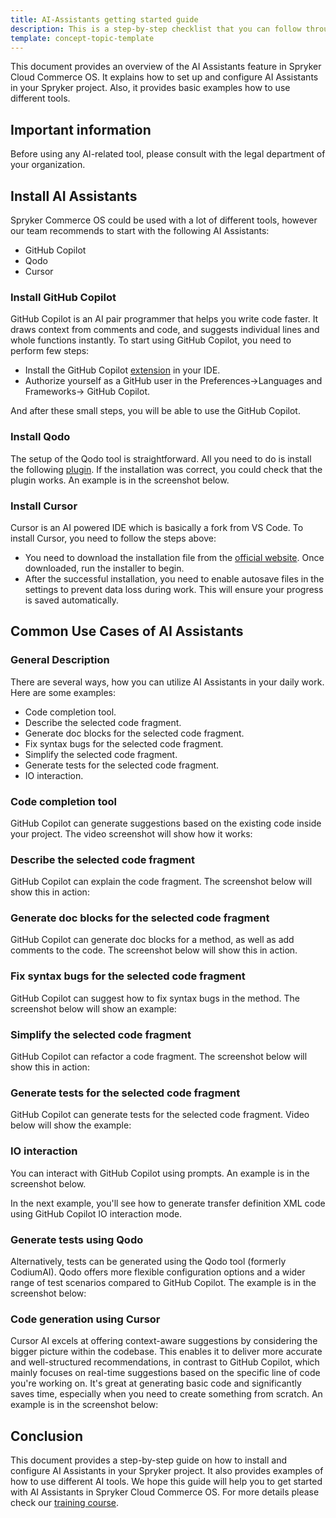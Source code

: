 ```yaml
---
title: AI-Assistants getting started guide
description: This is a step-by-step checklist that you can follow through all the stages of working with AI tools in Spryker.
template: concept-topic-template
---
```


This document provides an overview of the AI Assistants feature in Spryker Cloud Commerce OS. It explains how to set up and configure AI Assistants in your Spryker project. Also, it provides basic examples how to use different tools.

## Important information

Before using any AI-related tool, please consult with the legal department of your organization.

## Install AI Assistants

Spryker Commerce OS could be used with a lot of different tools, however our team recommends to start with the following AI Assistants:
- GitHub Copilot
- Qodo
- Cursor

### Install GitHub Copilot

GitHub Copilot is an AI pair programmer that helps you write code faster. It draws context from comments and code, and suggests individual lines and whole functions instantly.
To start using GitHub Copilot, you need to perform few steps:
- Install the GitHub Copilot [extension](https://plugins.jetbrains.com/plugin/17718-github-copilot) in your IDE.
- Authorize yourself as a GitHub user in the Preferences->Languages and Frameworks-> GitHub Copilot.




And after these small steps, you will be able to use the GitHub Copilot.

### Install Qodo

The setup of the Qodo tool is straightforward. All you need to do is install the following [plugin](https://plugins.jetbrains.com/plugin/21206-qodo-gen-formerly-codiumate-). If the installation was correct, you could check that the plugin works. An example is in the screenshot below.



### Install Cursor

Cursor is an AI powered IDE which is basically a fork from VS Code. To install Cursor, you need to follow the steps above:
- You need to download the installation file from the [official website](https://www.cursor.com/). Once downloaded, run the installer to begin.
- After the successful installation, you need to enable autosave files in the settings to prevent data loss during work. This will ensure your progress is saved automatically.




## Common Use Cases of AI Assistants

### General Description

There are several ways, how you can utilize AI Assistants in your daily work. Here are some examples:
- Code completion tool.
- Describe the selected code fragment.
- Generate doc blocks for the selected code fragment.
- Fix syntax bugs for the selected code fragment.
- Simplify the selected code fragment.
- Generate tests for the selected code fragment.
- IO interaction.

### Code completion tool

GitHub Copilot can generate suggestions based on the existing code inside your project.
The video screenshot will show how it works:




### Describe the selected code fragment

GitHub Copilot can explain the code fragment. The screenshot below will show this in action:




### Generate doc blocks for the selected code fragment

GitHub Copilot can generate doc blocks for a method, as well as add comments to the code. The screenshot below will show this in action.




### Fix syntax bugs for the selected code fragment

GitHub Copilot can suggest how to fix syntax bugs in the method. The screenshot below will show an example:




### Simplify the selected code fragment

GitHub Copilot can refactor a code fragment. The screenshot below will show this in action:




### Generate tests for the selected code fragment

GitHub Copilot can generate tests for the selected code fragment. Video below will show the example:




### IO interaction

You can interact with GitHub Copilot using prompts. An example is in the screenshot below.

In the next example, you'll see how to generate transfer definition XML code using GitHub Copilot IO interaction mode.




### Generate tests using Qodo

Alternatively, tests can be generated using the Qodo tool (formerly CodiumAI). Qodo offers more flexible configuration options and a wider range of test scenarios compared to GitHub Copilot.
The example is in the screenshot below:

### Code generation using Cursor

Cursor AI excels at offering context-aware suggestions by considering the bigger picture within the codebase. This enables it to deliver more accurate and well-structured recommendations, in contrast to GitHub Copilot, which mainly focuses on real-time suggestions based on the specific line of code you're working on.
It's great at generating basic code and significantly saves time, especially when you need to create something from scratch.
An example is in the screenshot below:




## Conclusion

This document provides a step-by-step guide on how to install and configure AI Assistants in your Spryker project. It also provides examples of how to use different AI tools. We hope this guide will help you to get started with AI Assistants in Spryker Cloud Commerce OS. For more details please check our [training course](https://spryker.sana.ai/s/pfsZ5F2hSheE/file:8m9CXXP3TjCD).
